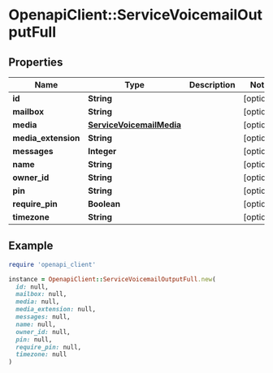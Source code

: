 # OpenapiClient::ServiceVoicemailOutputFull

## Properties

| Name | Type | Description | Notes |
| ---- | ---- | ----------- | ----- |
| **id** | **String** |  | [optional] |
| **mailbox** | **String** |  | [optional] |
| **media** | [**ServiceVoicemailMedia**](ServiceVoicemailMedia.md) |  | [optional] |
| **media_extension** | **String** |  | [optional] |
| **messages** | **Integer** |  | [optional] |
| **name** | **String** |  | [optional] |
| **owner_id** | **String** |  | [optional] |
| **pin** | **String** |  | [optional] |
| **require_pin** | **Boolean** |  | [optional] |
| **timezone** | **String** |  | [optional] |

## Example

```ruby
require 'openapi_client'

instance = OpenapiClient::ServiceVoicemailOutputFull.new(
  id: null,
  mailbox: null,
  media: null,
  media_extension: null,
  messages: null,
  name: null,
  owner_id: null,
  pin: null,
  require_pin: null,
  timezone: null
)
```

